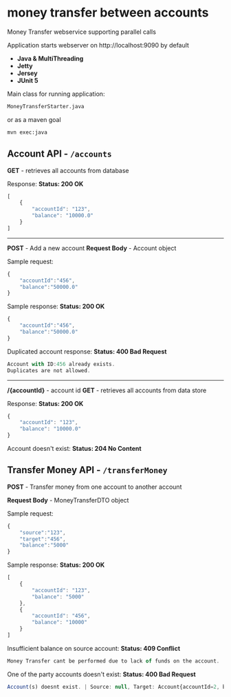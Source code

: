 
# money transfer between accounts

Money Transfer webservice supporting parallel calls

Application starts webserver on http://localhost:9090 by default

 - **Java & MultiThreading**
 - **Jetty**
 - **Jersey** 
 - **JUnit 5**
 

Main class for running application:
```sh
MoneyTransferStarter.java
```
or as a maven goal

```sh
mvn exec:java
```
## Account API - `/accounts`

**GET** - retrieves all accounts from database

Response:
**Status: 200 OK**
```javascript
[
    {
        "accountId": "123",
        "balance": "10000.0"
    }
]
```
---
**POST** - Add a new account 
**Request Body** - Account object

Sample request:
```javascript
{
	"accountId":"456",
	"balance":"50000.0"
}
```

Sample response:
**Status: 200 OK**
```javascript
{
	"accountId":"456",
	"balance":"50000.0"
}
```
Duplicated account response:
**Status: 400 Bad Request**
```javascript
Account with ID:456 already exists. 
Duplicates are not allowed.
```
---
**/{accountId}** - account id
**GET** - retrieves all accounts from data store

Response:
**Status: 200 OK**
```javascript
{
    "accountId": "123",
    "balance": "10000.0"
}
```
Account doesn't exist:
**Status: 204 No Content**

## Transfer Money API - `/transferMoney`

**POST** - Transfer money from one account to another account 

**Request Body** - MoneyTransferDTO object

Sample request:
```javascript
{
	"source":"123",
	"target":"456",
	"balance":"5000"
}
```

Sample response:
**Status: 200 OK**
```javascript
[
    {
        "accountId": "123",
        "balance": "5000"
    },
    {
        "accountId": "456",
        "balance": "10000"
    }
]
```

Insufficient balance on source account:
**Status: 409 Conflict**
```javascript
Money Transfer cant be performed due to lack of funds on the account.
```

One of the party accounts doesn't exist:
**Status: 400 Bad Request**
```javascript
Account(s) doesnt exist. | Source: null, Target: Account{accountId=2, balance=10}
```
